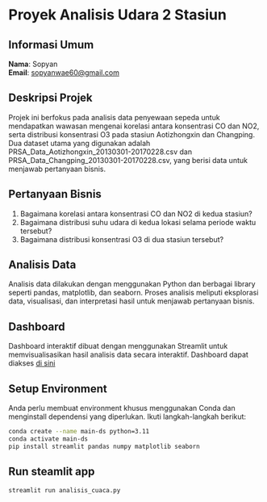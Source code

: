 # Proyek Analisis Udara 2 Stasiun

## Informasi Umum

**Nama**: Sopyan  
**Email**: sopyanwae60@gmail.com

## Deskripsi Projek

Projek ini berfokus pada analisis data penyewaan sepeda untuk mendapatkan wawasan mengenai korelasi antara konsentrasi CO dan NO2, serta distribusi konsentrasi O3 pada stasiun Aotizhongxin dan Changping. Dua dataset utama yang digunakan adalah PRSA_Data_Aotizhongxin_20130301-20170228.csv dan PRSA_Data_Changping_20130301-20170228.csv, yang berisi data untuk menjawab pertanyaan bisnis.
## Pertanyaan Bisnis

1. Bagaimana korelasi antara konsentrasi CO dan NO2 di kedua stasiun?
2. Bagaimana distribusi suhu udara di kedua lokasi selama periode waktu tersebut?
3. Bagaimana distribusi konsentrasi O3 di dua stasiun tersebut?

## Analisis Data

Analisis data dilakukan dengan menggunakan Python dan berbagai library seperti pandas, matplotlib, dan seaborn. Proses analisis meliputi eksplorasi data, visualisasi, dan interpretasi hasil untuk menjawab pertanyaan bisnis.


## Dashboard

Dashboard interaktif dibuat dengan menggunakan Streamlit untuk memvisualisasikan hasil analisis data secara interaktif. Dashboard dapat diakses [di sini](https://sopyanudara.streamlit.app/)

## Setup Environment
Anda perlu membuat environment khusus menggunakan Conda dan menginstall dependensi yang diperlukan. Ikuti langkah-langkah berikut:
```sh
conda create --name main-ds python=3.11
conda activate main-ds
pip install streamlit pandas numpy matplotlib seaborn
```
## Run steamlit app
```
streamlit run analisis_cuaca.py
```
